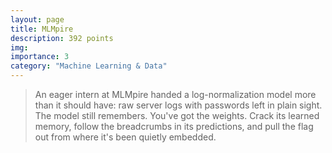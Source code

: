 ```yaml
---
layout: page
title: MLMpire
description: 392 points
img:
importance: 3
category: "Machine Learning & Data"
---
```


> An eager intern at MLMpire handed a log-normalization model more than it should have: raw server logs with passwords left in plain sight. The model still remembers. You've got the weights. Crack its learned memory, follow the breadcrumbs in its predictions, and pull the flag out from where it's been quietly embedded.